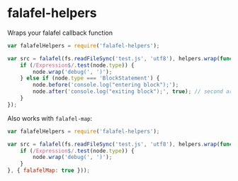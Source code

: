 falafel-helpers
===============

Wraps your falafel callback function

```js
var falafelHelpers = require('falafel-helpers');

var src = falafel(fs.readFileSync('test.js', 'utf8'), helpers.wrap(function (node) {
	if (/Expression$/.test(node.type)) {
		node.wrap('debug(', ')');
	} else if (node.type === 'BlockStatement') {
		node.before('console.log("entering block");');
		node.after('console.log("exiting block");', true); // second argument makes it use a try-finally to always execute the inserted code
	}
});
```

Also works with `falafel-map`:

```js
var falafelHelpers = require('falafel-helpers');

var src = falafel(fs.readFileSync('test.js', 'utf8'), helpers.wrap(function (node) {
	if (/Expression$/.test(node.type)) {
		node.wrap('debug(', ')');
	}
}, { falafelMap: true }));
```
